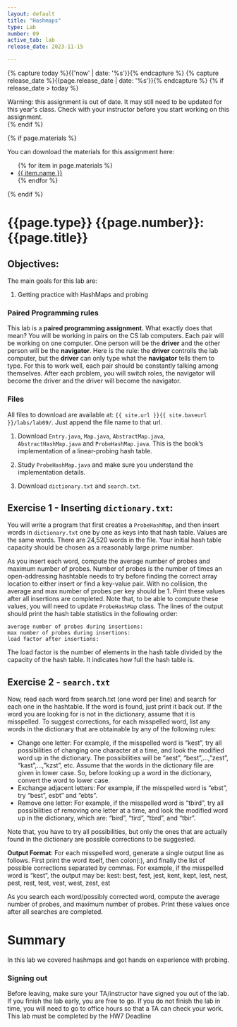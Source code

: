 ```yaml
---
layout: default
title: "Hashmaps"
type: Lab
number: 09
active_tab: lab
release_date: 2023-11-15

---
```


<!-- Check whether the assignment is ready to release -->
{% capture today %}{{'now' | date: '%s'}}{% endcapture %}
{% capture release_date %}{{page.release_date | date: '%s'}}{% endcapture %}
{% if release_date > today %} 
<div class="alert alert-danger">
Warning: this assignment is out of date.  It may still need to be updated for this year's class.  Check with your instructor before you start working on this assignment.
</div>
{% endif %}
<!-- End of check whether the assignment is up to date -->


<!-- Check whether the assignment is up to date -->
<!--{% capture this_year %}{{'now' | date: '%Y'}}{% endcapture %}
{% capture due_year %}{{page.due_date | date: '%Y'}}{% endcapture %}
{% if this_year != due_year %} 
<div class="alert alert-danger">
Warning: this assignment is out of date.  It may still need to be updated for this year's class.  Check with your instructor before you start working on this assignment.
</div>
{% endif %}-->
<!-- End of check whether the assignment is up to date -->



{% if page.materials %}
<div class="alert alert-info">
You can download the materials for this assignment here:
<ul>
{% for item in page.materials %}
<li><a href="{{item.url}}">{{ item.name }}</a></li>
{% endfor %}
</ul>

</div>
{% endif %}





{{page.type}} {{page.number}}: {{page.title}}
=============================================================
## Objectives:

The main goals for this lab are:
1. Getting practice with HashMaps and probing


### Paired Programming rules
This lab is a **paired programming assignment.** What exactly does that mean? 
You will be working in pairs on the CS lab computers. Each pair will be working on one computer. One person will be the **driver** and the other person
 will be the **navigator**. Here is the rule: the **driver** controlls the lab computer, but the **driver** can only type what the **navigator** tells 
them to type. For this to work well, each pair should be constantly talking 
among themselves. After each problem, you will switch roles, the navigator will become the driver and the driver will become the navigator.

### Files
All files to download are available at:
`{{ site.url }}{{ site.baseurl }}/labs/lab09/`. Just append
the file name to that url.

1. Download `Entry.java`, `Map.java`, 
`AbstractMap.java`, `AbstractHashMap.java`
and `ProbeHashMap.java`.
This is the book’s implementation of a
linear-probing hash table.

2. Study `ProbeHashMap.java` and make sure you understand the implementation details.

3. Download `dictionary.txt` and `search.txt`.

## Exercise 1 - Inserting `dictionary.txt`:
You will write a program that first creates a
`ProbeHashMap`, and then insert words in 
`dictionary.txt` one by one as keys into that hash
table. Values are the same words. 
There are 24,520 words in the file. 
Your initial hash table
capacity should be chosen as a reasonably large prime number.

As you insert each word, compute the average number of probes and maximum number of
probes. Number of probes is the number of times 
an open-addressing hashtable needs to try
before finding the correct array location to either insert or find 
a key-value pair. With no
collision, the average and max number of probes per key should be 1.
Print these values after all insertions are completed. 
Note that, to be able to compute these values, you will need to
update `ProbeHashMap` class. The lines of the output should print the hash table statistics in
the following order:

```
average number of probes during insertions:
max number of probes during insertions:
load factor after insertions:
```

The load factor is the number of elements in the hash table divided by the capacity of the
hash table. It indicates how full the hash table is.

## Exercise 2 - `search.txt`
Now, read each word from search.txt (one word per line) and search for each one in the
hashtable. If the word is found, just print it back out. If the word you are looking for is not
in the dictionary, assume that it is misspelled. To suggest corrections, for each misspelled
word, list any words in the dictionary that are obtainable by any of the following rules:

- Change one letter: For example, if the misspelled word is “kest”, try all possibilities
of changing one character at a time, and look the modified word up in the dictionary.
The possibilities will be “aest”, “best”,...,”zest”, “kast”,...,”kzst”, etc. Assume that the
words in the dictionary file are given in lower case. So, before looking up a word in the
dictionary, convert the word to lower case.
- Exchange adjacent letters: For example, if the misspelled word is “ebst”, try “best”,
esbt” and “ebts”.
- Remove one letter: For example, if the misspelled word is “tbird”, try all possibilities of
removing one letter at a time, and look the modified word up in the dictionary, which
are: “bird”, “tird”, “tbrd”, and “tbir”.

Note that, you have to try all possibilities, but only the ones that are actually found in the
dictionary are possible corrections to be suggested.

**Output Format**: For each misspelled word, generate a single output line as follows. First
print the word itself, then colon(:), and finally the list of possible corrections separated by
commas. For example, if the misspelled word is “kest”, the output may be:
kest: best, fest, jest, kent, kept, lest, nest, pest, rest, test, vest, west,
zest, est

As you search each word/possibly corrected word, compute the average number of probes,
and maximum number of probes. Print these values once after all searches are completed.

# Summary

In this lab we covered hashmaps and got hands on experience with probing.

### Signing out
Before leaving, make sure your TA/instructor have signed you out of the lab. If you finish the lab early, you are free to go.
If you do not finish the lab in time, you will need to go to office hours so
that a TA can check your work. This lab must be completed by the HW7 Deadline 
